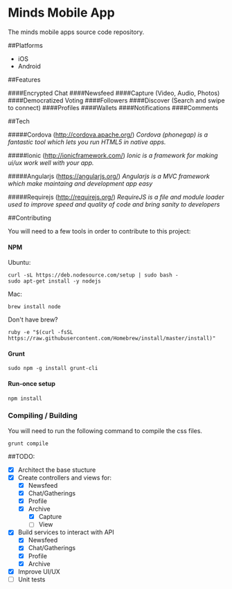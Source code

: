 Minds Mobile App
======

The minds mobile apps source code repository.

##Platforms
- iOS
- Android

##Features

####Encrypted Chat 
####Newsfeed
####Capture (Video, Audio, Photos)
####Democratized Voting
####Followers
####Discover (Search and swipe to connect)
####Profiles
####Wallets
####Notifications
####Comments

##Tech

#####Cordova (http://cordova.apache.org/)
_Cordova (phonegap) is a fantastic tool which lets you run HTML5 in native apps._

#####Ionic (http://ionicframework.com/)
_Ionic is a framework for making ui/ux work well with your app._

#####Angularjs (https://angularjs.org/)
_Angularjs is a MVC framework which make maintaing and development app easy_

#####Requirejs (http://requirejs.org/)
_RequireJS is a file and module loader used to improve speed and quality of code and bring sanity to developers_

##Contributing

You will need to a few tools in order to contribute to this project:

#### NPM

Ubuntu:
```
curl -sL https://deb.nodesource.com/setup | sudo bash -
sudo apt-get install -y nodejs
```

Mac:
```
brew install node
```
Don't have brew?
```
ruby -e "$(curl -fsSL https://raw.githubusercontent.com/Homebrew/install/master/install)"
```

#### Grunt
```
sudo npm -g install grunt-cli
```

#### Run-once setup

```
npm install
```

### Compiling / Building

You will need to run the following command to compile the css files.

```
grunt compile
```

##TODO:

- [x] Architect the base stucture
- [x] Create controllers and views for:
  - [x] Newsfeed
  - [x] Chat/Gatherings
  - [x] Profile
  - [x] Archive
    - [x] Capture
    - [ ] View
- [x] Build services to interact with API
  - [x] Newsfeed
  - [x] Chat/Gatherings
  - [x] Profile
  - [x] Archive
- [x] Improve UI/UX
- [ ] Unit tests
